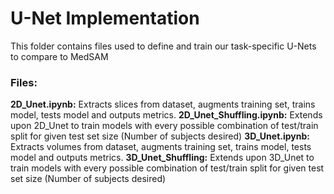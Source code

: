 # U-Net Implementation
This folder contains files used to define and train our task-specific U-Nets to compare to MedSAM

### Files:
**2D_Unet.ipynb:** Extracts slices from dataset, augments training set, trains model, tests model and outputs metrics.
**2D_Unet_Shuffling.ipynb:** Extends upon 2D_Unet to train models with every possible combination of test/train split for given test set size (Number of subjects desired)
**3D_Unet.ipynb:** Extracts volumes from dataset, augments training set, trains model, tests model and outputs metrics.
**3D_Unet_Shuffling:** Extends upon 3D_Unet to train models with every possible combination of test/train split for given test set size (Number of subjects desired)

